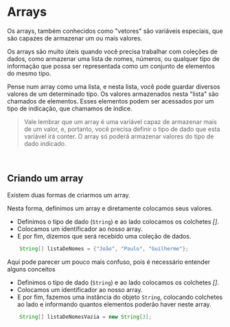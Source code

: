 # Arrays 
Os arrays, também conhecidos como "vetores" são variáveis especiais, que são capazes de armazenar um ou mais valores. 

Os arrays são muito úteis quando você precisa trabalhar com coleções de dados, como armazenar uma lista de nomes, números, ou qualquer tipo de informação que possa ser representada como um conjunto de elementos do mesmo tipo.

Pense num array como uma lista, e nesta lista, você pode guardar diversos valores de um determinado tipo. 
Os valores armazenados nesta "lista" são chamados de elementos. Esses elementos podem ser acessados por um tipo de indicação, que chamamos de índice.
> Vale lembrar que um array é uma variável capaz de armazenar mais de um valor, e, portanto, você precisa definir o tipo de dado que esta variável irá conter. O array só poderá armazenar valores do tipo de dado indicado.

</br>

## Criando um array
Existem duas formas de criarmos um array. 

Nesta forma, definimos um array e diretamente colocamos seus valores.
- Definimos o tipo de dado (`String`) e ao lado colocamos os colchetes _[]_. 
- Colocamos um identificador ao nosso array. 
- E por fim, dizemos que será recebido uma coleção de dados. 
```java
    String[] listaDeNomes = {"João", "Paulo", "Guilherme"}; 
```

Aqui pode parecer um pouco mais confuso, pois é necessário entender alguns conceitos 
- Definimos o tipo de dado (`String`) e ao lado colocamos os colchetes _[]_. 
- Colocamos um identificador ao nosso array. 
- E por fim, fazemos uma instância do objeto `String`, colocando colchetes ao lado e informando quantos elementos poderão haver neste array. 

```java
    String[] listaDeNomesVazia = new String[3];
```
